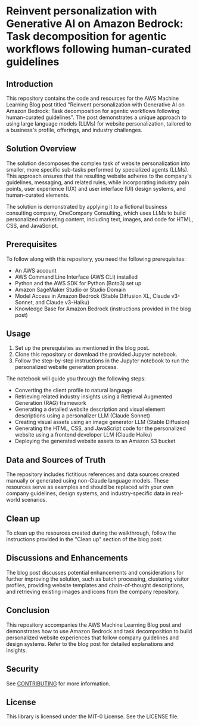 # Reinvent personalization with Generative AI on Amazon Bedrock: Task decomposition for agentic workflows following human-curated guidelines

## Introduction

This repository contains the code and resources for the AWS Machine Learning Blog post titled "Reinvent personalization with Generative AI on Amazon Bedrock: Task decomposition for agentic workflows following human-curated guidelines". The post demonstrates a unique approach to using large language models (LLMs) for website personalization, tailored to a business's profile, offerings, and industry challenges.

## Solution Overview

The solution decomposes the complex task of website personalization into smaller, more specific sub-tasks performed by specialized agents (LLMs). This approach ensures that the resulting website adheres to the company's guidelines, messaging, and related rules, while incorporating industry pain points, user experience (UX) and user interface (UI) design systems, and human-curated elements.

The solution is demonstrated by applying it to a fictional business consulting company, OneCompany Consulting, which uses LLMs to build personalized marketing content, including text, images, and code for HTML, CSS, and JavaScript.

## Prerequisites

To follow along with this repository, you need the following prerequisites:

- An AWS account
- AWS Command Line Interface (AWS CLI) installed
- Python and the AWS SDK for Python (Boto3) set up
- Amazon SageMaker Studio or Studio Domain
- Model Access in Amazon Bedrock (Stable Diffusion XL, Claude v3-Sonnet, and Claude v3-Haiku)
- Knowledge Base for Amazon Bedrock (instructions provided in the blog post)

## Usage

1. Set up the prerequisites as mentioned in the blog post.
2. Clone this repository or download the provided Jupyter notebook.
3. Follow the step-by-step instructions in the Jupyter notebook to run the personalized website generation process.

The notebook will guide you through the following steps:

- Converting the client profile to natural language
- Retrieving related industry insights using a Retrieval Augmented Generation (RAG) framework
- Generating a detailed website description and visual element descriptions using a personalizer LLM (Claude Sonnet)
- Creating visual assets using an image generator LLM (Stable Diffusion)
- Generating the HTML, CSS, and JavaScript code for the personalized website using a frontend developer LLM (Claude Haiku)
- Deploying the generated website assets to an Amazon S3 bucket

## Data and Sources of Truth

The repository includes fictitious references and data sources created manually or generated using non-Claude language models. These resources serve as examples and should be replaced with your own company guidelines, design systems, and industry-specific data in real-world scenarios.

## Clean up
To clean up the resources created during the walkthrough, follow the instructions provided in the "Clean up" section of the blog post.

## Discussions and Enhancements

The blog post discusses potential enhancements and considerations for further improving the solution, such as batch processing, clustering visitor profiles, providing website templates and chain-of-thought descriptions, and retrieving existing images and icons from the company repository.

## Conclusion

This repository accompanies the AWS Machine Learning Blog post and demonstrates how to use Amazon Bedrock and task decomposition to build personalized website experiences that follow company guidelines and design systems. Refer to the blog post for detailed explanations and insights.

## Security

See [CONTRIBUTING](CONTRIBUTING.md#security-issue-notifications) for more information.

## License

This library is licensed under the MIT-0 License. See the LICENSE file.
